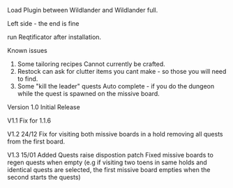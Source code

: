 Load Plugin between Wildlander and Wildlander full. 

Left side - the end is fine

run Reqtificator after installation.


Known issues
1) Some tailoring recipes Cannot currently be crafted.
2) Restock can ask for clutter items you cant make - so those you will need to find.
3) Some "kill the leader" quests Auto complete - if you do the dungeon while the quest is spawned on the missive board.


Version 1.0
Initial Release

V1.1
Fix for 1.1.6 

V1.2 24/12
Fix for visiting both missive boards in a hold removing all quests from the first board.

V1.3 15/01
Added Quests raise dispostion patch
Fixed missive boards to regen quests when empty (e.g if visiting two toens in same holds and identical quests are selected, the first missive board empties when the second starts the quests)
